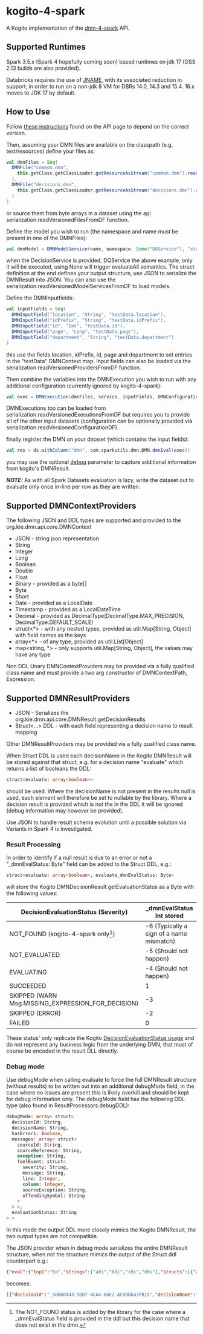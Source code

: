 # kogito-4-spark

A Kogito implementation of the [dmn-4-spark](https://github.com/sparkutils/dmn-4-spark) API.

## Supported Runtimes

Spark 3.5.x (Spark 4 hopefully coming soon) based runtimes on jdk 17 (OSS 2.13 builds are also provided).

Databricks requires the use of [JNAME](https://docs.databricks.com/aws/en/dev-tools/sdk-java#create-a-cluster-that-uses-jdk-17), with its associated reduction in support, in order to run on a non-jdk 8 VM for DBRs 14.0, 14.3 and 15.4.  16.x moves to JDK 17 by default.

## How to Use

Follow [these instructions](https://github.com/sparkutils/dmn-4-spark?tab=readme-ov-file#how-to-use) found on the API page to depend on the correct version.

Then, assuming your DMN files are available on the classpath (e.g. test/resources) define your files as:

```scala
val dmnFiles = Seq(
  DMNFile("common.dmn",
    this.getClass.getClassLoader.getResourceAsStream("common.dmn").readAllBytes()
  ),
  DMNFile("decisions.dmn",
    this.getClass.getClassLoader.getResourceAsStream("decisions.dmn").readAllBytes()
  )
)
```

or source them from byte arrays in a dataset using the api serialization.readVersionedFilesFromDF function.

Define the model you wish to run (the namespace and name must be present in one of the DMNFiles):

```scala
val dmnModel = DMNModelService(name, namespace, Some("DQService"), "struct<evaluate: array<boolean>>")
```

when the DecisionService is provided, DQService the above example, only it will be executed, using None will trigger evaluateAll semantics.  The struct definition at the end defines your output structure, use JSON to serialize the DMNResult into JSON.  You can also use the serialization.readVersionedModelServicesFromDF to load models. 

Define the DMNInputfields:

```scala
val inputFields = Seq(
  DMNInputField("location", "String", "testData.location"),
  DMNInputField("idPrefix", "String", "testData.idPrefix"),
  DMNInputField("id", "Int", "testData.id"),
  DMNInputField("page", "Long", "testData.page"),
  DMNInputField("department", "String", "testData.department")
)
```

this use the fields location, idPrefix, id, page and department to set entries in the "testData" DMNContext map.  Input fields can also be loaded via the serialization.readVersionedProvidersFromDF function.

Then combine the variables into the DMNExecution you wish to run with any additional configuration (currently ignored by kogito-4-spark):

```scala
val exec = DMNExecution(dmnFiles, service, inputFields, DMNConfiguration.empty /* default value */)
```

DMNExecutions too can be loaded from serialization.readVersionedExecutionsFromDF but requires you to provide all of the other input datasets (configuration can be optionally provided via serialization.readVersionedConfigurationDF).

finally register the DMN on your dataset (which contains the input fields):

```scala
val res = ds.withColumn("dmn", com.sparkutils.dmn.DMN.dmnEval(exec))
```

you may use the optional [debug](#debug-mode) parameter to capture additional information from kogito's DMNResult.

***NOTE:*** As with all Spark Datasets evaluation is lazy, write the dataset out to evaluate only once in-line per row as they are written. 

## Supported DMNContextProviders

The following JSON and DDL types are supported and provided to the org.kie.dmn.api.core.DMNContext 

* JSON - string json representation
* String
* Integer
* Long
* Boolean
* Double
* Float
* Binary - provided as a byte[]
* Byte
* Short
* Date - provided as a LocalDate
* Timestamp - provided as a LocalDateTime
* Decimal - provided as DecimalType(DecimalType.MAX_PRECISION, DecimalType.DEFAULT_SCALE)
* struct<*> - with any nested types, provided as util.Map[String, Object] with field names as the keys
* array<*> - of any type, provided as util.List[Object]
* map<string, *> - only supports util.Map[String, Object], the values may have any type

Non DDL Unary DMNContextProviders may be provided via a fully qualified class name and must provide a two arg constructor of DMNContextPath, Expression. 
 
## Supported DMNResultProviders

* JSON - Serializes the org.kie.dmn.api.core.DMNResult.getDecisionResults
* Struct<...> DDL - with each field representing a decision name to result mapping

Other DMNResultProviders may be provided via a fully qualified class name. 
 
When Struct DDL is used each decisionName in the Kogito DMNResult will be stored against that struct, e.g. for a decision name "evaluate" which returns a list of booleans the DDL:

```sql
struct<evaluate: array<boolean>>
```

should be used.  Where the decisionName is not present in the results null is used, each element will therefore be set to nullable by the library.  Where a decision result is provided which is not the in the DDL it will be ignored (debug information may however be provided).

Use JSON to handle result schema evolution until a possible solution via Variants in Spark 4 is investigated. 

### Result Processing

In order to identify if a null result is due to an error or not a "_dmnEvalStatus: Byte" field can be added to the Struct DDL, e.g.:

```sql
struct<evaluate: array<boolean>, evaluate_dmnEvalStatus: Byte>
```

will store the Kogito DMNDecisionResult.getEvaluationStatus as a Byte with the following values:

| DecisionEvaluationStatus (Severity)              | _dmnEvalStatus Int stored                |
|--------------------------------------------------|------------------------------------------|
| NOT_FOUND (kogito-4-spark only[^1])                  | -6 (Typically a sign of a name mismatch) |
| NOT_EVALUATED                                    | -5 (Should not happen)                   |
| EVALUATING                                       | -4 (Should not happen)                   |
| SUCCEEDED                                        | 1                                        |
| SKIPPED (WARN Msg.MISSING_EXPRESSION_FOR_DECISION) | -3                                       |
| SKIPPED (ERROR)                                  | -2                                       |
| FAILED                                           | 0                                        |

These status' only replicate the Kogito [DecisionEvaluationStatus usage](https://github.com/kiegroup/drools/blob/7373d109e9020535f5f1c727852946405ea21912/kie-dmn/kie-dmn-core/src/main/java/org/kie/dmn/core/impl/DMNRuntimeImpl.java#L669) and do not represent any business logic from the underlying DMN, that must of course be encoded in the result DLL directly. 

[^1]: The NOT_FOUND status is added by the library for the case where a _dmnEvalStatus field is provided in the ddl but this decision name that does not exist in the dmn.

### Debug mode

Use debugMode when calling evaluate to force the full DMNResult structure (without results) to be written out into an additional debugMode field, in the case where no issues are present this is likely overkill and should be kept for debug information only.  The debugMode field has the following DDL type (also found in ResultProcessors.debugDDL):

```sql
debugMode: array< struct< 
  decisionId: String,
  decisionName: String,
  hasErrors: Boolean,
  messages: array< struct<
    sourceId: String,
    sourceReference: String,
    exception: String,
    feelEvent: struct<
      severity: String,
      message: String,
      line: Integer,
      column: Integer,
      sourceException: String,
      offendingSymbol: String
    >
  > >,
  evaluationStatus: String
> >  
```

In this mode the output DDL more closely mimics the Kogito DMNResult, the two output types are not compatible. 

The JSON provider when in debug mode serializes the entire DMNResult structure, when not the structure mimics the output of the Struct ddl counterpart e.g.:

```json
{"eval":{"top1":"0a","strings":["a0i","b0i","c0i","d0i"],"structs":[{"a":"0","b":2061584302.16,"d":{"a":true,"b":true},"c":{"a1":"b1"}}]}}
```

becomes:

```json
[{"decisionId":"_5BD6B443-5DB7-4CA4-84E2-AC86D643FB15","decisionName":"eval","result":{"top1":"0a","strings":["a0i","b0i","c0i","d0i"],"structs":[{"a":"0","b":2061584302.16,"d":{"a":true,"b":true},"c":{"a1":"b1"}}]},"messages":[],"evaluationStatus":"SUCCEEDED"}]
```